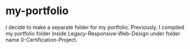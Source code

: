 # my-portfolio

I decide to make a separate folder for my portfolio. Previously, I compiled my portfolio folder inside Legacy-Responsive-Web-Design under folder name 0-Certification-Project.
